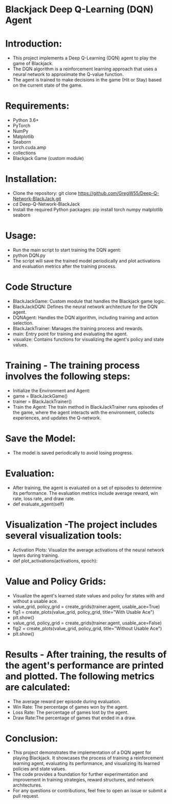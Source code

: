 # Blackjack Deep Q-Learning (DQN) Agent

# Introduction:
- This project implements a Deep Q-Learning (DQN) agent to play the game of Blackjack.
- The DQN algorithm is a reinforcement learning approach that uses a neural network to approximate the Q-value function.
- The agent is trained to make decisions in the game (Hit or Stay) based on the current state of the game.

# Requirements:
- Python 3.6+
- PyTorch
- NumPy
- Matplotlib
- Seaborn
- torch.cuda.amp
- collections
- Blackjack Game (custom module)

# Installation:
- Clone the repository: git clone https://github.com/GregW55/Deep-Q-Network-BlackJack.git
- cd Deep-Q-Network-BlackJack
-  Install the required Python packages: pip install torch numpy matplotlib seaborn

# Usage:
- Run the main script to start training the DQN agent:
- python DQN.py
- The script will save the trained model periodically and plot activations and evaluation metrics after the training process.

# Code Structure
- BlackJackGame: Custom module that handles the Blackjack game logic.
- BlackJackDQN: Defines the neural network architecture for the DQN agent.
- DQNAgent: Handles the DQN algorithm, including training and action selection.
- BlackJackTrainer: Manages the training process and rewards.
- main: Entry point for training and evaluating the agent.
- visualize: Contains functions for visualizing the agent's policy and state values.

# Training - The training process involves the following steps:
- Initialize the Environment and Agent:
- game = BlackJackGame()
- trainer = BlackJackTrainer()
- Train the Agent: The train method in BlackJackTrainer runs episodes of the game, where the agent interacts with the environment, collects experiences, and updates the Q-network.
        
# Save the Model:
- The model is saved periodically to avoid losing progress.

# Evaluation:
- After training, the agent is evaluated on a set of episodes to determine its performance. The evaluation metrics include average reward, win rate, loss rate, and draw rate.
- def evaluate_agent(self)
    
# Visualization -The project includes several visualization tools:
- Activation Plots: Visualize the average activations of the neural network layers during training.
- def plot_activations(activations, epoch):
    
# Value and Policy Grids:
- Visualize the agent's learned state values and policy for states with and without a usable ace.
- value_grid, policy_grid = create_grids(trainer.agent, usable_ace=True)
- fig1 = create_plots(value_grid, policy_grid, title="With Usable Ace")
- plt.show()
- value_grid, policy_grid = create_grids(trainer.agent, usable_ace=False)
- fig2 = create_plots(value_grid, policy_grid, title="Without Usable Ace")
- plt.show()

# Results - After training, the results of the agent's performance are printed and plotted. The following metrics are calculated:
- The average reward per episode during evaluation.
- Win Rate: The percentage of games won by the agent.
- Loss Rate: The percentage of games lost by the agent.
- Draw Rate:The percentage of games that ended in a draw.


# Conclusion:
- This project demonstrates the implementation of a DQN agent for playing Blackjack. It showcases the process of training a reinforcement learning agent, evaluating its performance, and visualizing its learned policies and state values.
-  The code provides a foundation for further experimentation and improvement in training strategies, reward structures, and network architectures.
-  For any questions or contributions, feel free to open an issue or submit a pull request.
